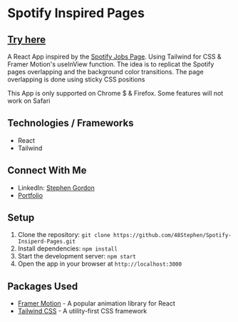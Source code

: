<!DOCTYPE html>
<html>

<body>
<h1>Spotify Inspired Pages</h1>
<h2><a href="https://spotify-inspired-pages.web.app">Try here</a></h2>
<p>A React App inspired by the <a href="https://www.lifeatspotify.com/">Spotify Jobs Page</a>. Using Tailwind for CSS & Framer Motion's useInView function. The idea is to replicat the Spotify pages overlapping and the background color transitions. The page overlapping is done using sticky CSS positions </p>
<p>This App is only supported on Chrome $ & Firefox. Some features will not work on Safari</p>

## Technologies / Frameworks
- React
- Tailwind 

## Connect With Me
- LinkedIn: [Stephen Gordon](https://www.linkedin.com/in/ste-gordon/)
- [Portfolio](https://www.stephengordon.ie)



<h2>Setup</h2>
<ol>
	<li>Clone the repository: <code>git clone https://github.com/48Stephen/Spotify-Insiperd-Pages.git</code></li>
	<li>Install dependencies: <code>npm install</code></li>
	<li>Start the development server: <code>npm start</code></li>
	<li>Open the app in your browser at <code>http://localhost:3000</code></li>
</ol>

<h2>Packages Used</h2>
<ul>
<li><a href="https://www.framer.com/motion/">Framer Motion</a> - A popular animation library for React</li>
<li><a href="https://tailwindcss.com/">Tailwind CSS</a> - A utility-first CSS framework</li>
</ul>


</body>
</html>
